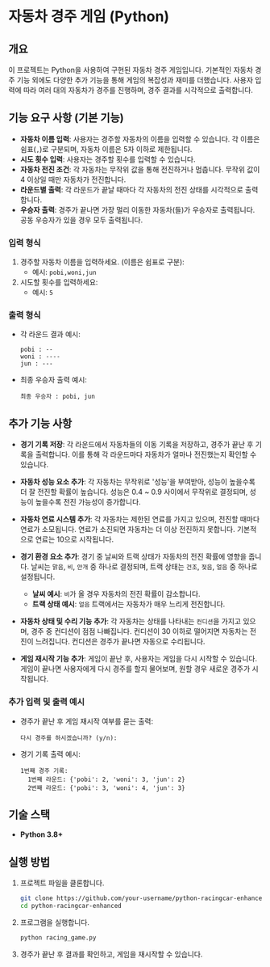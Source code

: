 # 자동차 경주 게임 (Python)

## 개요

이 프로젝트는 Python을 사용하여 구현된 자동차 경주 게임입니다. 기본적인 자동차 경주 기능 외에도 다양한 추가 기능을 통해 게임의 복잡성과 재미를 더했습니다. 사용자 입력에 따라 여러 대의 자동차가 경주를 진행하며, 경주 결과를 시각적으로 출력합니다.

## 기능 요구 사항 (기본 기능)

- **자동차 이름 입력**: 사용자는 경주할 자동차의 이름을 입력할 수 있습니다. 각 이름은 쉼표(`,`)로 구분되며, 자동차 이름은 5자 이하로 제한됩니다.
- **시도 횟수 입력**: 사용자는 경주할 횟수를 입력할 수 있습니다.
- **자동차 전진 조건**: 각 자동차는 무작위 값을 통해 전진하거나 멈춥니다. 무작위 값이 4 이상일 때만 자동차가 전진합니다.
- **라운드별 출력**: 각 라운드가 끝날 때마다 각 자동차의 전진 상태를 시각적으로 출력합니다.
- **우승자 출력**: 경주가 끝나면 가장 멀리 이동한 자동차(들)가 우승자로 출력됩니다. 공동 우승자가 있을 경우 모두 출력됩니다.

### 입력 형식

1. 경주할 자동차 이름을 입력하세요. (이름은 쉼표로 구분):
   - 예시: `pobi,woni,jun`
2. 시도할 횟수를 입력하세요:
   - 예시: `5`

### 출력 형식

- 각 라운드 결과 예시:

  ```
  pobi : --
  woni : ----
  jun : ---
  ```

- 최종 우승자 출력 예시:
  ```
  최종 우승자 : pobi, jun
  ```

## 추가 기능 사항

- **경기 기록 저장**: 각 라운드에서 자동차들의 이동 기록을 저장하고, 경주가 끝난 후 기록을 출력합니다. 이를 통해 각 라운드마다 자동차가 얼마나 전진했는지 확인할 수 있습니다.
- **자동차 성능 요소 추가**: 각 자동차는 무작위로 '성능'을 부여받아, 성능이 높을수록 더 잘 전진할 확률이 높습니다. 성능은 0.4 ~ 0.9 사이에서 무작위로 결정되며, 성능이 높을수록 전진 가능성이 증가합니다.

- **자동차 연료 시스템 추가**: 각 자동차는 제한된 연료를 가지고 있으며, 전진할 때마다 연료가 소모됩니다. 연료가 소진되면 자동차는 더 이상 전진하지 못합니다. 기본적으로 연료는 10으로 시작됩니다.

- **경기 환경 요소 추가**: 경기 중 날씨와 트랙 상태가 자동차의 전진 확률에 영향을 줍니다. 날씨는 `맑음`, `비`, `안개` 중 하나로 결정되며, 트랙 상태는 `건조`, `젖음`, `얼음` 중 하나로 설정됩니다.

  - **날씨 예시**: `비`가 올 경우 자동차의 전진 확률이 감소합니다.
  - **트랙 상태 예시**: `얼음` 트랙에서는 자동차가 매우 느리게 전진합니다.

- **자동차 상태 및 수리 기능 추가**: 각 자동차는 상태를 나타내는 `컨디션`을 가지고 있으며, 경주 중 컨디션이 점점 나빠집니다. 컨디션이 30 이하로 떨어지면 자동차는 전진이 느려집니다. 컨디션은 경주가 끝나면 자동으로 수리됩니다.

- **게임 재시작 기능 추가**: 게임이 끝난 후, 사용자는 게임을 다시 시작할 수 있습니다. 게임이 끝나면 사용자에게 다시 경주를 할지 물어보며, 원할 경우 새로운 경주가 시작됩니다.

### 추가 입력 및 출력 예시

- 경주가 끝난 후 게임 재시작 여부를 묻는 출력:

  ```
  다시 경주를 하시겠습니까? (y/n):
  ```

- 경기 기록 출력 예시:
  ```
  1번째 경주 기록:
    1번째 라운드: {'pobi': 2, 'woni': 3, 'jun': 2}
    2번째 라운드: {'pobi': 3, 'woni': 4, 'jun': 3}
  ```

## 기술 스택

- **Python 3.8+**

## 실행 방법

1. 프로젝트 파일을 클론합니다.

   ```bash
   git clone https://github.com/your-username/python-racingcar-enhanced.git
   cd python-racingcar-enhanced
   ```

2. 프로그램을 실행합니다.

   ```bash
   python racing_game.py
   ```

3. 경주가 끝난 후 결과를 확인하고, 게임을 재시작할 수 있습니다.
